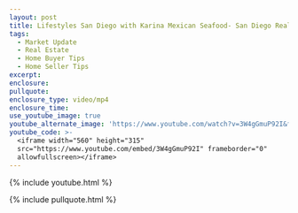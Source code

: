 ```yaml
---
layout: post
title: Lifestyles San Diego with Karina Mexican Seafood- San Diego Real Estate Agent
tags:
  - Market Update
  - Real Estate
  - Home Buyer Tips
  - Home Seller Tips
excerpt:
enclosure:
pullquote:
enclosure_type: video/mp4
enclosure_time:
use_youtube_image: true
youtube_alternate_image: 'https://www.youtube.com/watch?v=3W4gGmuP92I&feature=youtu.be'
youtube_code: >-
  <iframe width="560" height="315"
  src="https://www.youtube.com/embed/3W4gGmuP92I" frameborder="0"
  allowfullscreen></iframe>
---
```



{% include youtube.html %}

{% include pullquote.html %}